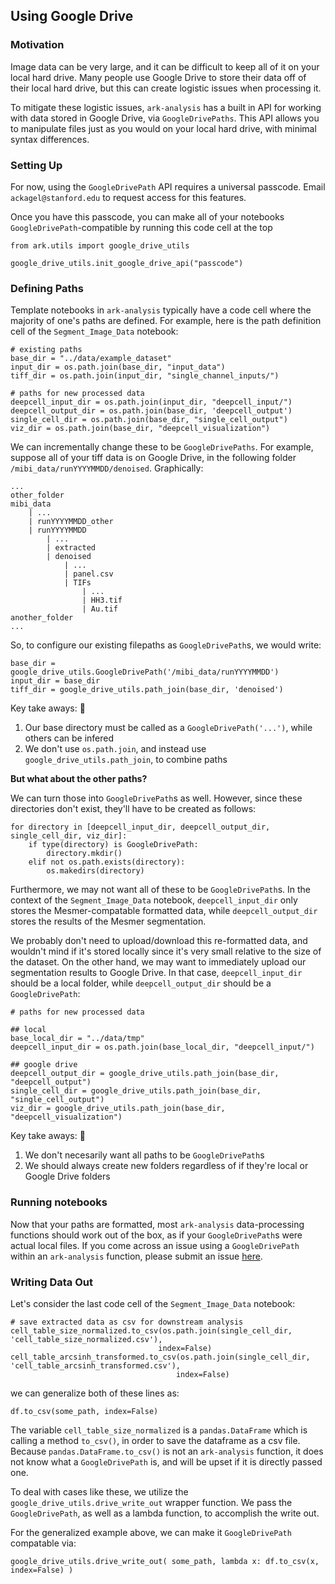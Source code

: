 ## Using Google Drive

### Motivation

Image data can be very large, and it can be difficult to keep all of it on your local hard drive.
Many people use Google Drive to store their data off of their local hard drive, but this can create
logistic issues when processing it.

To mitigate these logistic issues, `ark-analysis` has a built in API for working with data stored
in Google Drive, via `GoogleDrivePaths`.  This API allows you to manipulate files just as you would
on your local hard drive, with minimal syntax differences.


### Setting Up

For now, using the `GoogleDrivePath` API requires a universal passcode.  Email
`ackagel@stanford.edu` to request access for this features.

Once you have this passcode, you can make all of your notebooks `GoogleDrivePath`-compatible by
running this code cell at the top

```
from ark.utils import google_drive_utils

google_drive_utils.init_google_drive_api("passcode")
```

### Defining Paths

Template notebooks in `ark-analysis` typically have a code cell where the majority of one's paths
are defined.  For example, here is the path definition cell of the `Segment_Image_Data` notebook:

```
# existing paths
base_dir = "../data/example_dataset"
input_dir = os.path.join(base_dir, "input_data")
tiff_dir = os.path.join(input_dir, "single_channel_inputs/")

# paths for new processed data
deepcell_input_dir = os.path.join(input_dir, "deepcell_input/")
deepcell_output_dir = os.path.join(base_dir, 'deepcell_output')
single_cell_dir = os.path.join(base_dir, "single_cell_output")
viz_dir = os.path.join(base_dir, "deepcell_visualization")
```

We can incrementally change these to be `GoogleDrivePaths`.  For example, suppose all of your
tiff data is on Google Drive, in the following folder `/mibi_data/runYYYYMMDD/denoised`.
Graphically:

```
...
other_folder
mibi_data
    | ...
    | runYYYYMMDD_other
    | runYYYYMMDD
        | ...
        | extracted
        | denoised
            | ...
            | panel.csv
            | TIFs
                | ...
                | HH3.tif
                | Au.tif
another_folder
...
```

So, to configure our existing filepaths as `GoogleDrivePath`s, we would write:

```
base_dir = google_drive_utils.GoogleDrivePath('/mibi_data/runYYYYMMDD')
input_dir = base_dir
tiff_dir = google_drive_utils.path_join(base_dir, 'denoised')
```

Key take aways: 🔑
 1. Our base directory must be called as a `GoogleDrivePath('...')`, while others can be infered
 2. We don't use `os.path.join`, and instead use `google_drive_utils.path_join`, to combine paths

**But what about the other paths?**

We can turn those into `GoogleDrivePath`s as well.  However, since these directories don't exist,
they'll have to be created as follows:

```
for directory in [deepcell_input_dir, deepcell_output_dir, single_cell_dir, viz_dir]:
    if type(directory) is GoogleDrivePath:
        directory.mkdir()
    elif not os.path.exists(directory):
        os.makedirs(directory)
```

Furthermore, we may not want all of these to be `GoogleDrivePath`s.  In the context of the 
`Segment_Image_Data` notebook, `deepcell_input_dir` only stores the Mesmer-compatable formatted
data, while `deepcell_output_dir` stores the results of the Mesmer segmentation.  

We probably don't need to upload/download this re-formatted data, and wouldn't mind if it's stored
locally since it's very small relative to the size of the dataset.  On the other hand, we
may want to immediately upload our segmentation results to Google Drive.  In that case,
`deepcell_input_dir` should be a local folder, while `deepcell_output_dir` should be a
`GoogleDrivePath`:

```
# paths for new processed data

## local
base_local_dir = "../data/tmp"
deepcell_input_dir = os.path.join(base_local_dir, "deepcell_input/")

## google drive
deepcell_output_dir = google_drive_utils.path_join(base_dir, "deepcell_output")
single_cell_dir = google_drive_utils.path_join(base_dir, "single_cell_output")
viz_dir = google_drive_utils.path_join(base_dir, "deepcell_visualization")
```

Key take aways: 🔑

 1. We don't necesarily want all paths to be `GoogleDrivePath`s
 2. We should always create new folders regardless of if they're local or Google Drive folders

### Running notebooks

Now that your paths are formatted, most `ark-analysis` data-processing functions should work
out of the box, as if your `GoogleDrivePath`s were actual local files.  If you come across an issue
using a `GoogleDrivePath` within an `ark-analysis` function, please submit an issue [here](https://github.com/angelolab/ark-analysis/issues).

### Writing Data Out

Let's consider the last code cell of the `Segment_Image_Data` notebook:

```
# save extracted data as csv for downstream analysis
cell_table_size_normalized.to_csv(os.path.join(single_cell_dir, 'cell_table_size_normalized.csv'),
                                 index=False)
cell_table_arcsinh_transformed.to_csv(os.path.join(single_cell_dir, 'cell_table_arcsinh_transformed.csv'),
                                     index=False)
```

we can generalize both of these lines as:

```
df.to_csv(some_path, index=False)
```

The variable `cell_table_size_normalized` is a `pandas.DataFrame` which is calling a method
`to_csv()`, in order to save the dataframe as a csv file.  Because `pandas.DataFrame.to_csv()` is
not an `ark-analysis` function, it does not know what a `GoogleDrivePath` is, and will be upset if
it is directly passed one.

To deal with cases like these, we utilize the `google_drive_utils.drive_write_out` wrapper
function. We pass the `GoogleDrivePath`, as well as a lambda function, to accomplish the write out.

For the generalized example above, we can make it `GoogleDrivePath` compatable via:
```
google_drive_utils.drive_write_out( some_path, lambda x: df.to_csv(x, index=False) )
```
